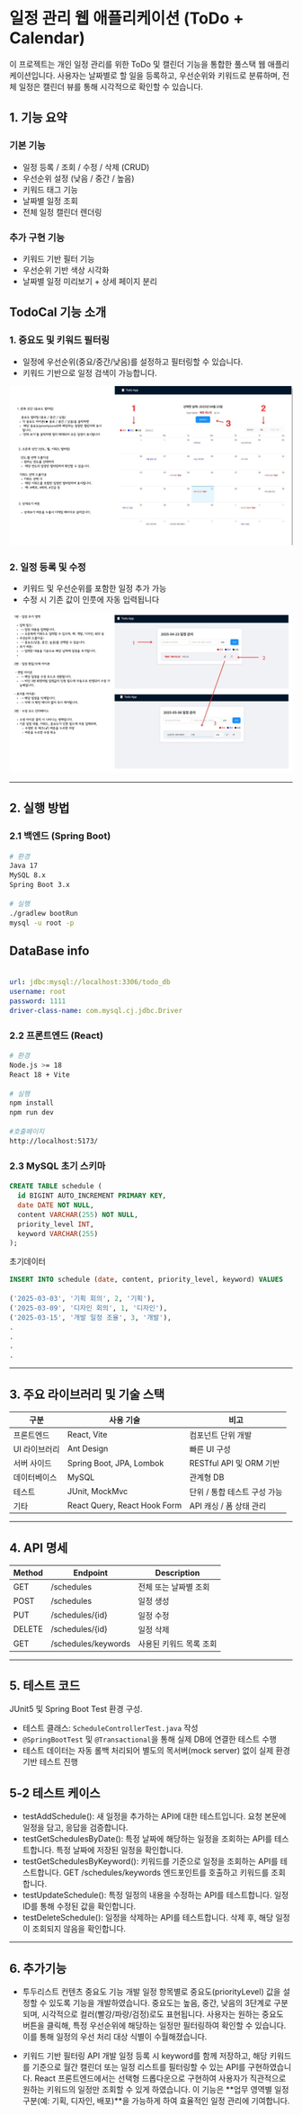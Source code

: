 # 일정 관리 웹 애플리케이션 (ToDo + Calendar)

이 프로젝트는 개인 일정 관리를 위한 ToDo 및 캘린더 기능을 통합한 풀스택 웹 애플리케이션입니다. 사용자는 날짜별로 할 일을 등록하고, 우선순위와 키워드로 분류하며, 전체 일정은 캘린더 뷰를 통해 시각적으로 확인할 수 있습니다.

## 1. 기능 요약

### 기본 기능

- 일정 등록 / 조회 / 수정 / 삭제 (CRUD)
- 우선순위 설정 (낮음 / 중간 / 높음)
- 키워드 태그 기능
- 날짜별 일정 조회
- 전체 일정 캘린더 렌더링

### 추가 구현 기능

- 키워드 기반 필터 기능
- 우선순위 기반 색상 시각화
- 날짜별 일정 미리보기 + 상세 페이지 분리

## TodoCal 기능 소개

### 1. 중요도 및 키워드 필터링
- 일정에 우선순위(중요/중간/낮음)를 설정하고 필터링할 수 있습니다.
- 키워드 기반으로 일정 검색이 가능합니다.

![중요도 필터링](./assets/todo1.jpg.jpg)

### 2. 일정 등록 및 수정
- 키워드 및 우선순위를 포함한 일정 추가 가능
- 수정 시 기존 값이 인풋에 자동 입력됩니다

![일정 수정](./assets/todo2_png.jpg)

---

## 2. 실행 방법

### 2.1 백엔드 (Spring Boot)

```bash
# 환경
Java 17
MySQL 8.x
Spring Boot 3.x

# 실행
./gradlew bootRun
mysql -u root -p
```
## DataBase info

```yml

url: jdbc:mysql://localhost:3306/todo_db
username: root
password: 1111
driver-class-name: com.mysql.cj.jdbc.Driver
```

### 2.2 프론트엔드 (React)

```bash
# 환경
Node.js >= 18
React 18 + Vite

# 실행
npm install
npm run dev

#호출페이지
http://localhost:5173/
```

### 2.3 MySQL 초기 스키마

```sql
CREATE TABLE schedule (
  id BIGINT AUTO_INCREMENT PRIMARY KEY,
  date DATE NOT NULL,
  content VARCHAR(255) NOT NULL,
  priority_level INT,
  keyword VARCHAR(255)
);
```

초기데이터

```sql
INSERT INTO schedule (date, content, priority_level, keyword) VALUES

('2025-03-03', '기획 회의', 2, '기획'),
('2025-03-09', '디자인 회의', 1, '디자인'),
('2025-03-15', '개발 일정 조율', 3, '개발'),
.
.
.
.
```

---

## 3. 주요 라이브러리 및 기술 스택

| 구분          | 사용 기술                | 비고                         |
| ------------- | ------------------------ | ---------------------------- |
| 프론트엔드    | React, Vite     | 컴포넌트 단위 개발           |
| UI 라이브러리 | Ant Design               | 빠른 UI 구성                 |
| 서버 사이드   | Spring Boot, JPA, Lombok | RESTful API 및 ORM 기반      |
| 데이터베이스  | MySQL                    | 관계형 DB                    |
| 테스트        | JUnit, MockMvc           | 단위 / 통합 테스트 구성 가능 |
| 기타          | React Query, React Hook Form   | API 캐싱 / 폼 상태 관리    |

---

## 4. API 명세


| Method | Endpoint            | Description             |
| ------ | ------------------- | ----------------------- |
| GET    | /schedules          | 전체 또는 날짜별 조회   |
| POST   | /schedules          | 일정 생성               |
| PUT    | /schedules/{id}     | 일정 수정               |
| DELETE | /schedules/{id}     | 일정 삭제               |
| GET    | /schedules/keywords | 사용된 키워드 목록 조회 |

---

## 5. 테스트 코드

JUnit5 및 Spring Boot Test 환경 구성.

- 테스트 클래스: `ScheduleControllerTest.java` 작성
- `@SpringBootTest` 및 `@Transactional`을 통해 실제 DB에 연결한 테스트 수행
- 테스트 데이터는 자동 롤백 처리되어 별도의 목서버(mock server) 없이 실제 환경 기반 테스트 진행

## 5-2 테스트 케이스

- testAddSchedule(): 새 일정을 추가하는 API에 대한 테스트입니다. 요청 본문에 일정을 담고, 응답을 검증합니다.
- testGetSchedulesByDate(): 특정 날짜에 해당하는 일정을 조회하는 API를 테스트합니다. 특정 날짜에 저장된 일정을 확인합니다.
- testGetSchedulesByKeyword(): 키워드를 기준으로 일정을 조회하는 API를 테스트합니다. GET /schedules/keywords 엔드포인트를 호출하고 키워드를 조회합니다.
- testUpdateSchedule(): 특정 일정의 내용을 수정하는 API를 테스트합니다. 일정 ID를 통해 수정된 값을 확인합니다.
- testDeleteSchedule(): 일정을 삭제하는 API를 테스트합니다. 삭제 후, 해당 일정이 조회되지 않음을 확인합니다.

---

## 6. 추가기능

- 투두리스트 컨텐츠 중요도 기능 개발
일정 항목별로 중요도(priorityLevel) 값을 설정할 수 있도록 기능을 개발하였습니다.
중요도는 높음, 중간, 낮음의 3단계로 구분되며, 시각적으로 컬러(빨강/파랑/검정)로도 표현됩니다.
사용자는 원하는 중요도 버튼을 클릭해, 특정 우선순위에 해당하는 일정만 필터링하여 확인할 수 있습니다. 이를 통해 일정의 우선 처리 대상 식별이 수월해졌습니다.

- 키워드 기반 필터링 API 개발
일정 등록 시 keyword를 함께 저장하고, 해당 키워드를 기준으로 월간 캘린더 또는 일정 리스트를 필터링할 수 있는 API를 구현하였습니다.
React 프론트엔드에서는 선택형 드롭다운으로 구현하여 사용자가 직관적으로 원하는 키워드의 일정만 조회할 수 있게 하였습니다.
이 기능은 **업무 영역별 일정 구분(예: 기획, 디자인, 배포)**을 가능하게 하여 효율적인 일정 관리에 기여합니다.
